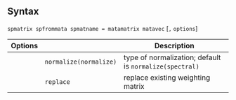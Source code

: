 ## Syntax

`spmatrix spfrommata spmatname = matamatrix matavec` \[`,`
`options`\]

| Options |                        | Description                                             |
|---------|------------------------|---------------------------------------------------------|
|         | `normalize(normalize)` | type of normalization; default is `normalize(spectral)` |
|         | `replace`              | replace existing weighting matrix                       |
